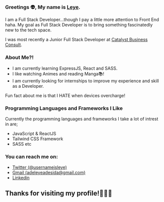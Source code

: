 ### Greetings 👽, My name is [Leye](https://twitter.com/usernameisleye).
I am a Full Stack Developer...though I pay a little more attention to Front End haha. My goal as Full Stack Developer is to bring something fascinatedly new to the tech space.

I was most recently a Junior Full Stack Developer at [Catalyst Business Consult](https://catalystbusinessconsult.com/). 

### About Me?!
* I am currently learning ExpressJS, React and SASS.
* I like watching Animes and reading Manga📚!
* I am currently looking for internships to improve my experience and skill as a Developer.

Fun fact about me is that I HATE when devices overcharge!

### Programming Languages and Frameworks I Like
Currently the programming languages and frameworks I take a lot of intrest in are;

* JavaScript & ReactJS
* Tailwind CSS Framework
* SASS etc

### You can reach me on:
* [Twitter (@usernameisleye)](https://twitter.com/usernameisleye)
* [Gmail (adeleyeadesida@gmail.com)](https://mail.google.com/mail/)
* [Linkedin](http://linkedin.com/in/adeleye-adesida-975b27262)

## Thanks for visiting my profile!🧘🏾‍♂️

<!--
**usernameisleye/usernameisleye** is a ✨ _special_ ✨ repository because its `README.md` (this file) appears on your GitHub profile.

Here are some ideas to get you started:

- 🔭 I’m currently working on ...
- 🌱 I’m currently learning ...
- 👯 I’m looking to collaborate on ...
- 🤔 I’m looking for help with ...
- 💬 Ask me about ...
- 📫 How to reach me: ...
- 😄 Pronouns: ...
- ⚡ Fun fact: ...
-->
